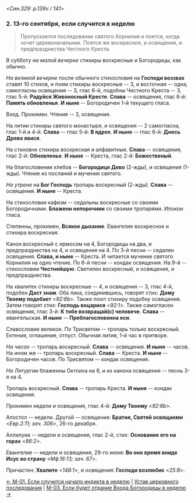 
<*Син.329: p.139v / 141*>

### 2. 13-го сентября, если случится в неделю

> Пропускается последование святого Корнилия и поется, когда хочет церквоначальник. 
> Поется же воскресное, и освящения, и предпразднества Честного Креста.

В субботу *на малой вечерне* стихиры воскресные и Богородицы, как обычно. 

*На великой вечерне* после обычного стихословия на **Господи воззвах** 
ставят 10 стихов, и поем стихиры воскресные -- 3, и восточная -- одна, 
самогласны освящения -- 3, глас 6-й, подобны Честного Креста -- 3,  
глас 5-й: **Радуйся Живоносный Кресте**. 
**Слава** -- освящения, глас 6-й: **Память обновленья**. 
**И ныне** -- Богородичен 1-й текущего гласа. 

Вход. Прокимен. Чтения -- 3, освящения.

На литии стихиры святого монастыря, и освящения -- 2 самогласна, глас 1-й и 4-й.
**Слава** -- глас 5-й: **В ядрех**.
**И ныне** -- глас 6-й: **Днесь Древо явися**.

На стиховне стихира воскресная и алфавитные.
**Слава** -- освящения, глас 2-й: **Обновленье**.
**И ныне** -- Креста, глас 2-й: **Божественый**.

На благословении хлебов -- **Богородице Дево** (2-жды), и освящения (1-жды).
Чтение из посланий и мучения святого.

*На утрене* на **Бог Господь** тропарь воскресный (2-жды).
**Слава** -- освящения. **И ныне** -- Креста.

На стихословии кафизм -- седальны воскресные со своими Богородичнами.
**Блажени непорочнии** со своими тропарями. Ипокои гласа.

Степенны, прокимен, **Всякое дыхание**. Евангелие воскресное и стихира воскресная.

Канон воскресный с ирмосом на 4, Богородицы на два, и предпразднества на 4, 
и освящения на 4.
По 3-й песни -- седален освящения. **Слава, и ныне** -- Креста. 
И читается мучение святого Корнилия на одно чтение. 
По 6-й песни -- кондак освящения.
На 9-й -- стихословим **Честнейшую**.
Светилен воскресный, и освящения, и предпразднества. 

На хвалитех стихиры воскресные -- 4, и освящения -- 3, глас 4-й, подобен **Даст знам**.
Оба лика, соединившись, говорят стих: **Дому Твоему подобает** <*92:6b*>.
Также поют стихиру подобну освящения.
Затем говорят стих: **Господь воцарися** <*92:1*>.
Также самогласен освящения, глас 3-й: **К тобе возвращай(с) человече**.
**Слава** -- евангельская. **И ныне** -- **Преблагословенна еси**.

Славословие великое.
По Трисвятом -- тропарь только воскресный.
Ектения, оглашение, отпуст.
Обычная лития, 1-й час в притворе.

*На часах* -- тропарь воскресный. **Слава** -- освящения. **И ныне** -- часов.
На ином же -- тропарь воскресный. **Слава** -- Креста. **И ныне** -- Богородичен часов.
По Трисвятом -- кондак освящения.

*На Литургии* блаженны Октоиха на 6, и из канона освящения -- песнь 3-я на 4.

Тропарь воскресный. **Слава** -- тропарь Креста. **И ныне** -- кондак освящения.

Прокимен недели и освящения, глас 4-й: **Дому Твоему** <*92:6b*>.

Апостол -- недели. Другой -- освящения: **Братия, Святяй освящаеми** <*Евр.2:11; зач. 306*>, 
26-го декабря.

Аллилуиа -- недели и освящения, глас 2-й, стих: **Основание его на горах** <*86:2*>.

Евангелие -- недели и освящения, 29-го июня: 
**Во оно время вниде Исус во страну** <*Мф.16:13; зач. 67*>.

Причастен: **Хвалите** <*148:1*>, и освящения: **Господи возлюбих** <*25:8*>.

[← М-01. Если случится начало индикта в неделю](m_329_001.md)
| [Устав церковного последования](README.md)
| [М-03. Если будет отдание Входа Богородицы в неделю →](m_329_003.md)
